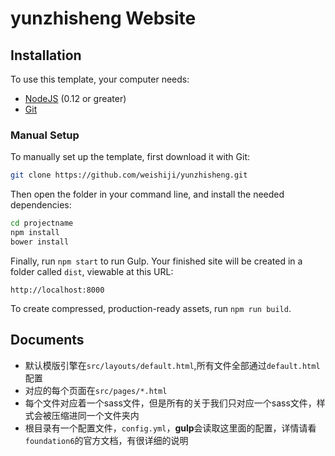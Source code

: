 # yunzhisheng Website


## Installation

To use this template, your computer needs:

- [NodeJS](https://nodejs.org/en/) (0.12 or greater)
- [Git](https://git-scm.com/)


### Manual Setup

To manually set up the template, first download it with Git:

```bash
git clone https://github.com/weishiji/yunzhisheng.git
```

Then open the folder in your command line, and install the needed dependencies:

```bash
cd projectname
npm install
bower install
```

Finally, run `npm start` to run Gulp. Your finished site will be created in a folder called `dist`, viewable at this URL:

```
http://localhost:8000
```

To create compressed, production-ready assets, run `npm run build`.


Documents
-------------
- 默认模版引擎在`src/layouts/default.html`,所有文件全部通过`default.html`配置
- 对应的每个页面在`src/pages/*.html` 
- 每个文件对应着一个sass文件，但是所有的关于我们只对应一个sass文件，样式会被压缩进同一个文件夹内
- 根目录有一个配置文件，`config.yml`，**gulp**会读取这里面的配置，详情请看`foundation6`的官方文档，有很详细的说明
